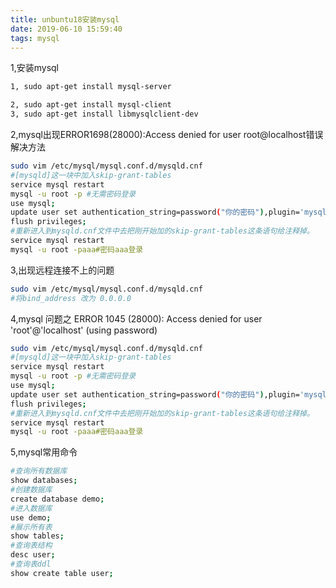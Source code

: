 ```yaml
---
title: unbuntu18安装mysql
date: 2019-06-10 15:59:40
tags: mysql
---
```




1,安装mysql

```bash
1, sudo apt-get install mysql-server

2, sudo apt-get install mysql-client
3, sudo apt-get install libmysqlclient-dev
```

2,mysql出现ERROR1698(28000):Access denied for user root@localhost错误解决方法

```bash
sudo vim /etc/mysql/mysql.conf.d/mysqld.cnf
#[mysqld]这一块中加入skip-grant-tables
service mysql restart
mysql -u root -p #无需密码登录
use mysql;
update user set authentication_string=password("你的密码"),plugin='mysql_native_password' where user='root';
flush privileges;
#重新进入到mysqld.cnf文件中去把刚开始加的skip-grant-tables这条语句给注释掉。
service mysql restart
mysql -u root -paaa#密码aaa登录
```

3,出现远程连接不上的问题

``` bash
sudo vim /etc/mysql/mysql.conf.d/mysqld.cnf
#将bind_address 改为 0.0.0.0
```

4,mysql 问题之 ERROR 1045 (28000): Access denied for user 'root'@'localhost' (using password)

``` bash
sudo vim /etc/mysql/mysql.conf.d/mysqld.cnf
#[mysqld]这一块中加入skip-grant-tables
service mysql restart
mysql -u root -p #无需密码登录
use mysql;
update user set authentication_string=password("你的密码"),plugin='mysql_native_password' where user='root';
flush privileges;
#重新进入到mysqld.cnf文件中去把刚开始加的skip-grant-tables这条语句给注释掉。
service mysql restart
mysql -u root -paaa#密码aaa登录
```

5,mysql常用命令

``` bash
#查询所有数据库
show databases;
#创建数据库
create database demo;
#进入数据库
use demo;
#展示所有表
show tables;
#查询表结构
desc user;
#查询表ddl
show create table user;
```
